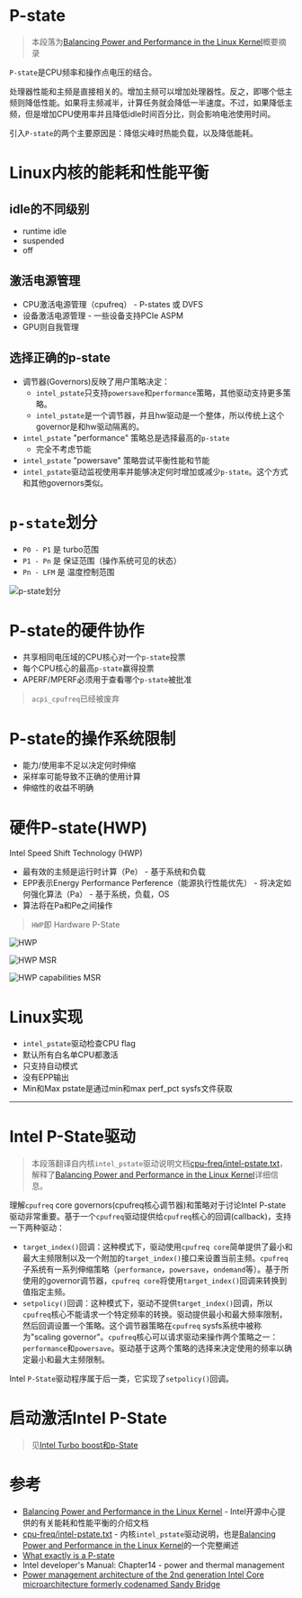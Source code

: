 # P-state

> 本段落为[Balancing Power and Performance in the Linux Kernel](https://events.linuxfoundation.org/sites/events/files/slides/LinuxConEurope_2015.pdf)概要摘录

`P-state`是CPU频率和操作点电压的结合。

处理器性能和主频是直接相关的。增加主频可以增加处理器性。反之，即哪个低主频则降低性能。如果将主频减半，计算任务就会降低一半速度。不过，如果降低主频，但是增加CPU使用率并且降低idle时间百分比，则会影响电池使用时间。

引入`P-state`的两个主要原因是：降低尖峰时热能负载，以及降低能耗。

# Linux内核的能耗和性能平衡

## idle的不同级别

* runtime idle
* suspended
* off

## 激活电源管理

* CPU激活电源管理（cpufreq） - P-states 或 DVFS
* 设备激活电源管理 - 一些设备支持PCIe ASPM
* GPU则自我管理

## 选择正确的p-state

* 调节器(Governors)反映了用户策略决定：
  * `intel_pstate`只支持`powersave`和`performance`策略，其他驱动支持更多策略。
  * `intel_pstate`是一个调节器，并且hw驱动是一个整体，所以传统上这个governor是和hw驱动隔离的。
* `intel_pstate` "performance" 策略总是选择最高的`p-state`
  * 完全不考虑节能
* `intel_pstate` "powersave" 策略尝试平衡性能和节能
* `intel_pstate`驱动监视使用率并能够决定何时增加或减少`p-state`。这个方式和其他governors类似。

# `p-state`划分

* `P0 - P1` 是 turbo范围
* `P1 - Pn` 是 保证范围（操作系统可见的状态）
* `Pn - LFM` 是 温度控制范围

![p-state划分](../../../../img/os/linux/kernel/cpu/p-state.png)

# P-state的硬件协作

* 共享相同电压域的CPU核心对一个`p-state`投票
* 每个CPU核心的最高`p-state`赢得投票
* APERF/MPERF必须用于查看哪个`p-state`被批准

> `acpi_cpufreq`已经被废弃

# P-state的操作系统限制

* 能力/使用率不足以决定何时伸缩
* 采样率可能导致不正确的使用计算
* 伸缩性的收益不明确

# 硬件P-state(HWP)

Intel Speed Shift Technology (HWP)

* 最有效的主频是运行时计算（Pe） - 基于系统和负载
* EPP表示Energy Performance Perference（能源执行性能优先） - 将决定如何强化算法（Pa） - 基于系统，负载，OS
* 算法将在Pa和Pe之间操作

> `HWP`即 Hardware P-State

![HWP](../../../../img/os/linux/kernel/cpu/hwp.png)

![HWP MSR](../../../../img/os/linux/kernel/cpu/hwp_msr.png)

![HWP capabilities MSR](../../../../img/os/linux/kernel/cpu/hwp_capabilities_register.png)

# Linux实现

* `intel_pstate`驱动检查CPU flag
* 默认所有白名单CPU都激活
* 只支持自动模式
* 没有EPP输出
* Min和Max pstate是通过min和max perf_pct sysfs文件获取

----

# Intel P-State驱动

> 本段落翻译自内核`intel_pstate`驱动说明文档[cpu-freq/intel-pstate.txt](https://www.kernel.org/doc/Documentation/cpu-freq/intel-pstate.txt)，解释了[Balancing Power and Performance in the Linux Kernel](https://events.linuxfoundation.org/sites/events/files/slides/LinuxConEurope_2015.pdf)详细信息。

理解`cpufreq` core governors(cpufreq核心调节器)和策略对于讨论Intel P-state驱动非常重要。基于一个`cpufreq`驱动提供给`cpufreq`核心的回调(callback)，支持一下两种驱动：

* `target_index()`回调：这种模式下，驱动使用`cpufreq core`简单提供了最小和最大主频限制以及一个附加的`target_index()`接口来设置当前主频。`cpufreq`子系统有一系列伸缩策略（`performance`，`powersave`，`ondemand`等）。基于所使用的governor调节器，`cpufreq core`将使用`target_index()`回调来转换到值指定主频。
* `setpolicy()`回调：这种模式下，驱动不提供`target_index()`回调，所以`cpufreq`核心不能请求一个特定频率的转换。驱动提供最小和最大频率限制，然后回调设置一个策略。这个调节器策略在`cpufreq` sysfs系统中被称为"scaling governor"。`cpufreq`核心可以请求驱动来操作两个策略之一：`performance`和`powersave`。驱动基于这两个策略的选择来决定使用的频率以确定最小和最大主频限制。

Intel `P-State`驱动程序属于后一类，它实现了`setpolicy()`回调。

# 启动激活Intel P-State

> 见[Intel Turbo boost和p-State](intel_turbo_boost_and_pstate)

# 参考

* [Balancing Power and Performance in the Linux Kernel](https://events.linuxfoundation.org/sites/events/files/slides/LinuxConEurope_2015.pdf) - Intel开源中心提供的有关能耗和性能平衡的介绍文档
* [cpu-freq/intel-pstate.txt](https://www.kernel.org/doc/Documentation/cpu-freq/intel-pstate.txt) - 内核`intel_pstate`驱动说明，也是[Balancing Power and Performance in the Linux Kernel](https://events.linuxfoundation.org/sites/events/files/slides/LinuxConEurope_2015.pdf)的一个完整阐述
* [What exactly is a P-state](https://software.intel.com/en-us/blogs/2008/05/29/what-exactly-is-a-p-state-pt-1)
* Intel developer's Manual: Chapter14 - power and thermal management
* [Power management architecture of the 2nd generation Intel Core microarchitecture formerly codenamed Sandy Bridge](http://www.hotchips.org/wp-content/uploads/hc_archives/hc23/HC23.19.9-Desktop-CPUs/HC23.19.921.SandyBridge_Power_10-Rotem-Intel.pdf)